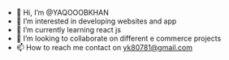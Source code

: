 - 👋 Hi, I’m @YAQOOOBKHAN
- 👀 I’m interested in developing websites and app
- 🌱 I’m currently learning react js 
- 💞️ I’m looking to collaborate on different e commerce projects
- 📫 How to reach me contact on yk80781@gmail.com

<!---
YAQOOOBKHAN/YAQOOOBKHAN is a ✨ special ✨ repository because its `README.md` (this file) appears on your GitHub profile.
You can click the Preview link to take a look at your changes.
--->
